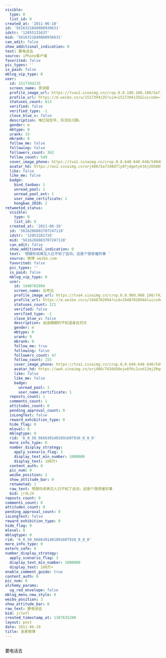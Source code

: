 ```yaml
---
visible:
  type: 0
  list_id: 0
created_at: '2011-06-10'
id: '5616321840808936631'
idstr: '12055131637'
mid: '5616321840808936631'
can_edit: false
show_additional_indication: 0
text: 要电话去
source: iPhone客户端
favorited: false
pic_types: ''
is_paid: false
mblog_vip_type: 0
user:
  id: 1517394135
  screen_name: 李消极
  profile_image_url: https://tvax2.sinaimg.cn/crop.0.0.180.180.180/5a7198d7ly8fjdgmtyktmj20500500so.jpg?KID=imgbed,tva&Expires=1606399952&ssig=Id1vBTV7vN
  profile_url: https://m.weibo.cn/u/1517394135?uid=1517394135&luicode=10000011&lfid=2304131517394135_-_WEIBO_SECOND_PROFILE_WEIBO
  statuses_count: 613
  verified: false
  verified_type: -1
  close_blue_v: false
  description: 唯忆轻狂年，风流任沉醉。
  gender: m
  mbtype: 0
  urank: 33
  mbrank: 0
  follow_me: false
  following: false
  followers_count: 362
  follow_count: 549
  cover_image_phone: https://tva1.sinaimg.cn/crop.0.0.640.640.640/549d0121tw1egm1kjly3jj20hs0hsq4f.jpg
  avatar_hd: https://wx2.sinaimg.cn/orj480/5a7198d7ly8fjdgmtyktmj20500500so.jpg
  like: false
  like_me: false
  badge:
    bind_taobao: 1
    unread_pool: 1
    unread_pool_ext: 1
    user_name_certificate: 1
    hongbao_2020: 2
retweeted_status:
  visible:
    type: 0
    list_id: 0
  created_at: '2011-06-10'
  id: '5616266083707247118'
  idstr: '12053281726'
  mid: '5616266083707247118'
  can_edit: false
  show_additional_indication: 0
  text: '想跟你说再见人已不知了去向，这是个很悲催的事 '
  source: 微博 weibo.com
  favorited: false
  pic_types: ''
  is_paid: false
  mblog_vip_type: 0
  user:
    id: 1948702094
    screen_name: 云考拉
    profile_image_url: https://tva4.sinaimg.cn/crop.0.0.960.960.180/7426d58ejw8f6c2zxd12mj20qo0qogn0.jpg?KID=imgbed,tva&Expires=1606399952&ssig=nrJSyQODPE
    profile_url: https://m.weibo.cn/u/1948702094?uid=1948702094&luicode=10000011&lfid=2304131517394135_-_WEIBO_SECOND_PROFILE_WEIBO
    statuses_count: 121
    verified: false
    verified_type: -1
    close_blue_v: false
    description: 迷迷糊糊的不知道身在何方
    gender: m
    mbtype: 0
    urank: 9
    mbrank: 0
    follow_me: true
    following: false
    followers_count: 47
    follow_count: 155
    cover_image_phone: https://tva1.sinaimg.cn/crop.0.0.640.640.640/549d0121tw1egm1kjly3jj20hs0hsq4f.jpg
    avatar_hd: https://ww4.sinaimg.cn/orj480/7426d58ejw8f6c2zxd12mj20qo0qogn0.jpg
    like: false
    like_me: false
    badge:
      unread_pool: 1
      user_name_certificate: 1
  reposts_count: 1
  comments_count: 1
  attitudes_count: 0
  pending_approval_count: 0
  isLongText: false
  reward_exhibition_type: 0
  hide_flag: 0
  mlevel: 0
  mblogtype: 0
  rid: '6_0_50_6666301401091607910_0_0_0'
  more_info_type: 0
  number_display_strategy:
    apply_scenario_flag: 3
    display_text_min_number: 1000000
    display_text: 100万+
  content_auth: 0
  pic_num: 0
  weibo_position: 2
  show_attitude_bar: 0
  retweeted: 1
  raw_text: 想跟你说再见人已不知了去向，这是个很悲催的事 ​​​
  bid: jrdLJ4
reposts_count: 0
comments_count: 0
attitudes_count: 0
pending_approval_count: 0
isLongText: false
reward_exhibition_type: 0
hide_flag: 0
mlevel: 0
mblogtype: 0
rid: '6_0_50_6666301401091607910_0_0_0'
more_info_type: 0
extern_safe: 0
number_display_strategy:
  apply_scenario_flag: 3
  display_text_min_number: 1000000
  display_text: 100万+
enable_comment_guide: true
content_auth: 0
pic_num: 0
alchemy_params:
  ug_red_envelope: false
mblog_menu_new_style: 0
weibo_position: 3
show_attitude_bar: 0
raw_text: 要电话去
bid: jrlwYl
created_timestamp_at: 1307635200
layout: post
date: 2011-06-10
title: 发表微博
---
```


![]()

要电话去

